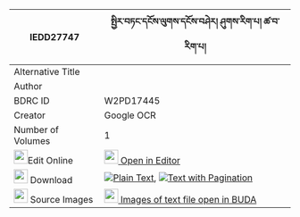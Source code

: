 |IEDD27747|སྤྱིར་བཏང་དངོས་ལུགས་དངོས་བཤེར། ཤུགས་རིག་པ། ཚ་བ་རིག་པ། 
| --- | --- 
|Alternative Title |
|Author | 
|BDRC ID | W2PD17445
|Creator | Google OCR
|Number of Volumes| 1
|<img width="25" src="https://img.icons8.com/color/25/000000/edit-property.png">Edit Online| [<img width="25" src="https://avatars.githubusercontent.com/u/45091458?s=200&v=4"> Open in Editor](http://editor.openpecha.org/IEDD27747)
|<img width="25" src="https://img.icons8.com/fluent/48/000000/download-2.png"/>  Download | [![](https://img.icons8.com/color/20/000000/txt.png)Plain Text](https://github.com/Openpecha/IEDD27747/releases/download/v2/chirtang_ngo_luk_ngo_sher_shuk_plain_IEDD27747.zip), [![](https://img.icons8.com/color/20/000000/txt.png)Text with Pagination](https://github.com/Openpecha/IEDD27747/releases/download/v2/chirtang_ngo_luk_ngo_sher_shuk_pages_IEDD27747.zip)
|<img width="25" src="https://img.icons8.com/plasticine/100/000000/pictures-folder.png"/>  Source Images | [<img width="25" src="https://library.bdrc.io/icons/BUDA-small.svg"> Images of text file open in BUDA](https://library.bdrc.io/show/bdr:W2PD17445)